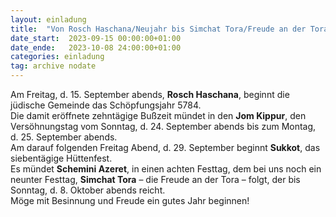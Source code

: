 ```yaml
---
layout: einladung
title:  "Von Rosch Haschana/Neujahr bis Simchat Tora/Freude an der Tora"
date_start:  2023-09-15 00:00:00+01:00
date_ende:   2023-10-08 24:00:00+01:00
categories: einladung
tag: archive nodate
---
```


Am Freitag, d. 15. September abends, **Rosch Haschana**, beginnt die jüdische Gemeinde das Schöpfungsjahr 5784.
<br>
Die damit eröffnete zehntägige Bußzeit mündet in den **Jom Kippur**, den Versöhnungstag vom Sonntag, d. 24. September abends bis zum Montag, d. 25. September abends.
<br>
Am darauf folgenden Freitag Abend, d. 29. September beginnt **Sukkot**, das siebentägige Hüttenfest.
<br>
Es mündet **Schemini Azeret**, in einen achten Festtag, dem bei uns noch ein neunter Festtag, **Simchat Tora** – die Freude an der Tora – folgt, der bis Sonntag, d. 8. Oktober abends reicht.
<br>
Möge mit Besinnung und Freude ein gutes Jahr beginnen!
